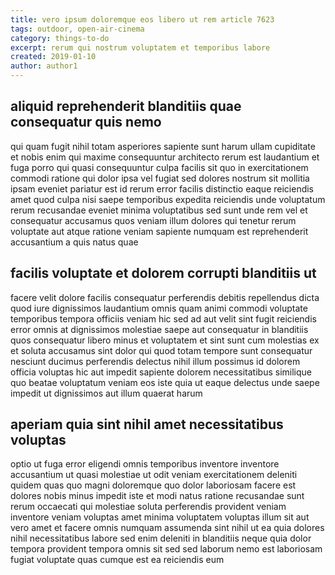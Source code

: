 ```yaml
---
title: vero ipsum doloremque eos libero ut rem article 7623
tags: outdoor, open-air-cinema
category: things-to-do
excerpt: rerum qui nostrum voluptatem et temporibus labore
created: 2019-01-10
author: author1
---
```


## aliquid reprehenderit blanditiis quae consequatur quis nemo

qui quam fugit nihil totam asperiores sapiente sunt harum ullam cupiditate et nobis enim qui maxime consequuntur architecto rerum est laudantium et fuga porro qui quasi consequuntur culpa facilis sit quo in exercitationem commodi ratione qui dolor ipsa vel fugiat sed dolores nostrum sit mollitia ipsam eveniet pariatur est id rerum error facilis distinctio eaque reiciendis amet quod culpa nisi saepe temporibus expedita reiciendis unde voluptatum rerum recusandae eveniet minima voluptatibus sed sunt unde rem vel et consequatur accusamus quos veniam illum dolores qui tenetur rerum voluptate aut atque ratione veniam sapiente numquam est reprehenderit accusantium a quis natus quae

## facilis voluptate et dolorem corrupti blanditiis ut

facere velit dolore facilis consequatur perferendis debitis repellendus dicta quod iure dignissimos laudantium omnis quam animi commodi voluptate temporibus tempora officiis veniam hic sed ad aut velit sint fugit reiciendis error omnis at dignissimos molestiae saepe aut consequatur in blanditiis quos consequatur libero minus et voluptatem et sint sunt cum molestias ex et soluta accusamus sint dolor qui quod totam tempore sunt consequatur nesciunt ducimus perferendis delectus nihil illum possimus id dolorem officia voluptas hic aut impedit sapiente dolorem necessitatibus similique quo beatae voluptatum veniam eos iste quia ut eaque delectus unde saepe impedit ut dignissimos aut illum quaerat harum

## aperiam quia sint nihil amet necessitatibus voluptas

optio ut fuga error eligendi omnis temporibus inventore inventore accusantium ut quasi molestiae ut odit veniam exercitationem deleniti quidem quas quo magni doloremque quo dolor laboriosam facere est dolores nobis minus impedit iste et modi natus ratione recusandae sunt rerum occaecati qui molestiae soluta perferendis provident veniam inventore veniam voluptas amet minima voluptatem voluptas illum sit aut vero amet et facere omnis numquam assumenda sint nihil ut ea quia dolores nihil necessitatibus labore sed enim deleniti in blanditiis neque quia dolor tempora provident tempora omnis sit sed sed laborum nemo est laboriosam fugiat voluptate quas cumque est ea reiciendis eum
